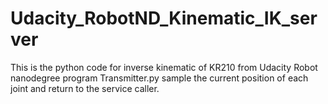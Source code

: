 # Udacity_RobotND_Kinematic_IK_server
This is the python code for inverse kinematic of KR210 from Udacity Robot nanodegree program
Transmitter.py sample the current position of each joint and return to the service caller.


